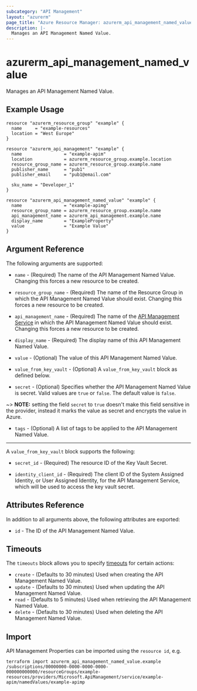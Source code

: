 ```yaml
---
subcategory: "API Management"
layout: "azurerm"
page_title: "Azure Resource Manager: azurerm_api_management_named_value"
description: |-
  Manages an API Management Named Value.
---
```


# azurerm_api_management_named_value

Manages an API Management Named Value.


## Example Usage

```hcl
resource "azurerm_resource_group" "example" {
  name     = "example-resources"
  location = "West Europe"
}

resource "azurerm_api_management" "example" {
  name                = "example-apim"
  location            = azurerm_resource_group.example.location
  resource_group_name = azurerm_resource_group.example.name
  publisher_name      = "pub1"
  publisher_email     = "pub1@email.com"

  sku_name = "Developer_1"
}

resource "azurerm_api_management_named_value" "example" {
  name                = "example-apimg"
  resource_group_name = azurerm_resource_group.example.name
  api_management_name = azurerm_api_management.example.name
  display_name        = "ExampleProperty"
  value               = "Example Value"
}
```


## Argument Reference

The following arguments are supported:

* `name` - (Required) The name of the API Management Named Value. Changing this forces a new resource to be created.

* `resource_group_name` - (Required) The name of the Resource Group in which the API Management Named Value should exist. Changing this forces a new resource to be created.

* `api_management_name` - (Required) The name of the [API Management Service](api_management.html) in which the API Management Named Value should exist. Changing this forces a new resource to be created.

* `display_name` - (Required) The display name of this API Management Named Value.

* `value` - (Optional) The value of this API Management Named Value.

* `value_from_key_vault` - (Optional) A `value_from_key_vault` block as defined below.

* `secret` - (Optional) Specifies whether the API Management Named Value is secret. Valid values are `true` or `false`. The default value is `false`.

~> **NOTE:** setting the field `secret` to `true` doesn't make this field sensitive in the provider, instead it marks the value as secret and encrypts the value in Azure.

* `tags` - (Optional) A list of tags to be applied to the API Management Named Value.

---

A `value_from_key_vault` block supports the following:

* `secret_id` - (Required) The resource ID of the Key Vault Secret.

* `identity_client_id` - (Required) The client ID of the System Assigned Identity, or User Assigned Identity, for the API Management Service, which will be used to access the key vault secret.

## Attributes Reference

In addition to all arguments above, the following attributes are exported:

* `id` - The ID of the API Management Named Value.

## Timeouts

The `timeouts` block allows you to specify [timeouts](https://www.terraform.io/docs/configuration/resources.html#timeouts) for certain actions:

* `create` - (Defaults to 30 minutes) Used when creating the API Management Named Value.
* `update` - (Defaults to 30 minutes) Used when updating the API Management Named Value.
* `read` - (Defaults to 5 minutes) Used when retrieving the API Management Named Value.
* `delete` - (Defaults to 30 minutes) Used when deleting the API Management Named Value.

## Import

API Management Properties can be imported using the `resource id`, e.g.

```shell
terraform import azurerm_api_management_named_value.example /subscriptions/00000000-0000-0000-0000-000000000000/resourceGroups/example-resources/providers/Microsoft.ApiManagement/service/example-apim/namedValues/example-apimp
```
